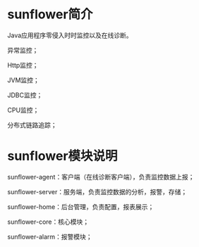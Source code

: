 # sunflower简介

Java应用程序零侵入时时监控以及在线诊断。

异常监控；

Http监控；

JVM监控；

JDBC监控；

CPU监控；

分布式链路追踪；

# sunflower模块说明

sunflower-agent：客户端（在线诊断客户端），负责监控数据上报；

sunflower-server：服务端，负责监控数据的分析，报警，存储；

sunflower-home：后台管理，负责配置，报表展示；

sunflower-core：核心模块；

sunflower-alarm：报警模块；

